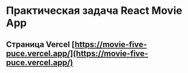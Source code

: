 # Практическая задача React Movie App

## Страница Vercel [https://movie-five-puce.vercel.app/](https://movie-five-puce.vercel.app/)
